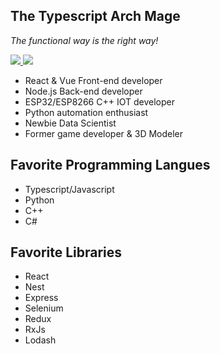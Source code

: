 ## The Typescript Arch Mage 
*The functional way is the right way!*

<a href="https://www.linkedin.com/in/akiosdev/" target="_blank"><img src="https://img.shields.io/badge/LinkedIn-0077B5?style=for-the-badge&logo=linkedin&logoColor=white" />
</a>
<a href="https://themetadeveloper.com/" target="_blank"><img src="https://img.shields.io/badge/-check%20my%20blog-purple?style=for-the-badge" />
</a>




- React & Vue Front-end developer
- Node.js Back-end developer
- ESP32/ESP8266 C++ IOT developer
- Python automation enthusiast 
- Newbie Data Scientist 
- Former game developer & 3D Modeler


## Favorite Programming Langues

- Typescript/Javascript
- Python
- C++
- C#

## Favorite Libraries

- React
- Nest
- Express
- Selenium
- Redux
- RxJs
- Lodash




